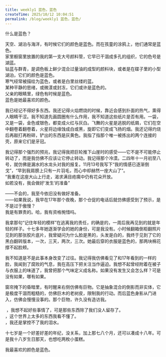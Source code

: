 ```yaml
---
title: weekly1 蓝色，蓝色
createTime: 2025/10/12 10:04:51
permalink: /blog/weekly1 蓝色，蓝色/
---
```


​什么是蓝色？

​天空、湖泊与海洋，有时候它们的颜色是蓝色。而在孩童的涂鸦上，他们通常是蓝色。  
​家里橱窗里放置的我的第一支大号颜料管，它早已干涸成多孔的组织，它的色号是湖蓝。  
​钴蓝与群青，是调色板上鲜少混合过量油的成型的颜料块，或者是在碟子里的小型湖泊，它们的颜色是蓝色。  
​寒气经常被描绘为蓝色，或者是白里丝缕的蓝。  
​某种平静的思绪，或微漾或封冻，它们或许是蓝色的。  
​父亲的眼睛里，绿色有时候是蓝色。  
​蓝色是她最喜欢的颜色。  

​我已经记不得好多东西。我还记得火焰燃烧的时候，靠近会感到扑面的热气，熏得人眼睛干涩。我不知道先画圆圈有什么作用，我不知道这些纸片是否有用。一袋，又是一袋，金色或银色，都变成火红与灰白。飞舞的火星是逃脱的纸屑，它们在空中翻卷着翻卷着，火星将边缘蚀成白或黑，旋即它们变成飞扬的烟。我还记得灼烧后再敲打再粉碎，铲出的东西是灰黄色。我指了指那个唯一被拣出的两个连接的壳，原来它们是牙冠。

​我记得那个强烈的预兆，我记得我把巨轮推下山崖时的感受——它不是不可能停止转动了，而是我仿佛不应该让它停止转动。我记得那个冷漠。二四年十一月初至八号，就仿佛是漏水的水龙头对我的报复。11月13号我写下“我的情感已逐渐倒戈”，“早到我肩膀上只有一片羽毛，而心中却赫然一座大山了”。  
​“我重在这座大山上行走，渴求满目疮痍中仍有花朵开放。  
​如若没有，我会做好‘发生’的准备”  

​——不会的，我至今依旧没有做好准备。  
​——如果我说，我早在17年那个夜晚，那个仓促的电话后就仿佛感受到了预示，是不是过于傲慢？  
​我是有罪责的。哈，我有资格惋惜吗。

​我拿那句“记住年轻的模样”在逃离我的责任，的确是的，一周后我再见到的就是年轻的样子。十七多年她逐渐学会的她的身份，可是我没有。小时候翻箱倒柜翻照片见到的那张胶片底片，我曾疑问为什么脸是黑的，头发是白的，我终于见到了它的黑白翻转版本，一次，三天，两次，三次。她最后穿的衣服是蓝色的，那两块棉花撑不起脸颊。

​我不知道是不是此事本身改变了过往。我记得我仿佛看见了和17年看到的一样的脸，我闻到了腐败的气息，我在高压下把关注当作逼迫。我想不起曾经附着在被子与衣服上的味道了，我曾把那个气味定义成名称。如果没有发生又会怎么样？可是没有如果，哪有如果。

​窗帘掩下的昏暗里，有时醒来右侧仿佛有巨物。它是抽象混合的倒影而非实体，它是极度干涸而粗糙的，仿佛巨木的老树皮，限制我的行动。而后蓝色身影从门进入，仿佛会慢慢没事的。那个巨物，许久没有造访我。

​  ，我想不起好些事情了，可是那些东西除了我们没人留存了。  
​  ，这个世界上太多的东西我看不懂了。  
​  ，我还是掌控不了我的泪水。  

​十七岁是一个好差好差的年纪，没关系，加上那七八个月，还可以凑成十八年。可是我十八岁生日那天，也想吃两枚小蛋糕。

​我最喜欢的颜色是蓝色。

